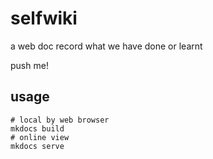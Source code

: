 # selfwiki
a web doc record what we have done or learnt

push me!

## usage
``` shell
# local by web browser
mkdocs build
# online view
mkdocs serve